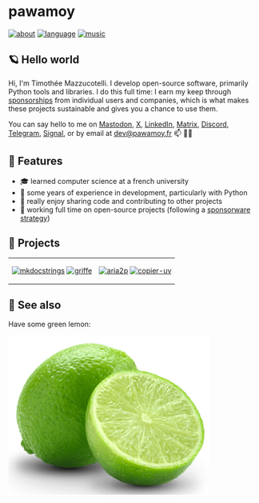 # pawamoy

[![about](https://img.shields.io/badge/docs-about-708FCC.svg?style=flat)](https://pawamoy.github.io/about)
[![language](https://img.shields.io/badge/language-ACGT-white.svg?style=flat)](https://en.wikipedia.org/wiki/DNA)
[![music](https://img.shields.io/badge/music-breakcore-708FCC.svg?style=flat)](https://www.youtube.com/watch?v=5IzuEw8ZZ1A)

## 🪐 Hello world

Hi, I'm Timothée Mazzucotelli.
I develop open-source software, primarily Python tools and libraries.
I do this full time: I earn my keep through [sponsorships](https://github.com/sponsors/pawamoy)
from individual users and companies,
which is what makes these projects sustainable
and gives you a chance to use them.

You can say hello to me on
[Mastodon](https://fosstodon.org/@pawamoy),
[X](https://x.com/pawamoy),
[LinkedIn](https://www.linkedin.com/in/tmazzucotelli/),
[Matrix](https://matrix.to/#/@pawamoy:matrix.org),
[Discord](https://discordapp.com/users/393362331494776833),
[Telegram](https://t.me/pawamoy),
[Signal](https://signal.me/#eu/NBYY34FhSLL4A54k52+pI2It8qVBQy/pYDQBt+qxNej1IHVuqppNvKURTQuwrTXP),
or by email at dev@pawamoy.fr 📫 👋🏼

## 🌱 Features

- 🎓 learned computer science at a french university
- 🐍 some years of experience in development, particularly with Python
- 🎠 really enjoy sharing code and contributing to other projects
- 👔 working full time on open-source projects
  (following a [sponsorware strategy](https://pawamoy.github.io/insiders))

## 🌲 Projects

<table>
<tr><td>

[![mkdocstrings](https://github-readme-stats.vercel.app/api/pin/?username=mkdocstrings&repo=mkdocstrings&show_owner=true&theme=transparent&description_lines_count=10)](https://github.com/mkdocstrings/mkdocstrings)
[![griffe](https://github-readme-stats.vercel.app/api/pin/?username=mkdocstrings&repo=griffe&show_owner=true&theme=transparent&description_lines_count=10)](https://github.com/mkdocstrings/griffe)

</td><td>

[![aria2p](https://github-readme-stats.vercel.app/api/pin/?username=pawamoy&repo=aria2p&show_owner=true&theme=transparent&description_lines_count=10)](https://github.com/pawamoy/aria2p)
[![copier-uv](https://github-readme-stats.vercel.app/api/pin/?username=pawamoy&repo=copier-uv&show_owner=true&theme=transparent&description_lines_count=10)](https://github.com/pawamoy/copier-uv)

</td></tr>
</table>

## 🍋 See also

Have some green lemon:

![green lemon](green_lemon.png)

